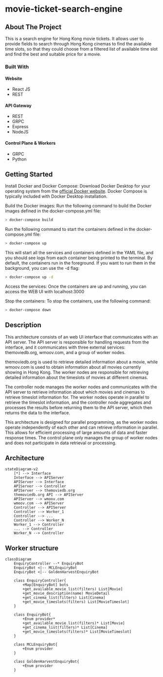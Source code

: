 # movie-ticket-search-engine

<!-- ABOUT THE PROJECT -->

## About The Project

This is a search engine for Hong Kong movie tickets. It allows user to provide fields to search through Hong Kong cinemas to find the available time slots, so that they could choose from a filtered list of available time slot and find the best and suitable price for a movie.

### Built With

#### Website

- React JS
- REST

#### API Gateway

- REST
- GRPC
- Express
- NodeJS

#### Control Plane & Workers

- GRPC
- Python

<!-- GETTING STARTED -->

## Getting Started

Install Docker and Docker Compose:
Download Docker Desktop for your operating system from the [official Docker website](https://www.docker.com/products/docker-desktop/). Docker Compose is typically included with Docker Desktop installation.

Build the Docker images:
Run the following command to build the Docker images defined in the docker-compose.yml file:

```sh
> docker-compose build
```

Run the following command to start the containers defined in the docker-compose.yml file:

```sh
> docker-compose up
```

This will start all the services and containers defined in the YAML file, and you should see logs from each container being printed to the terminal. By default, the containers run in the foreground. If you want to run them in the background, you can use the -d flag:

```sh
> docker-compose up -d
```

Access the services:
Once the containers are up and running, you can access the WEB UI with localhost:3000

Stop the containers:
To stop the containers, use the following command:

```sh
> docker-compose down
```

## Description

This architecture consists of an web UI interface that communicates with an API server. The API server is responsible for handling requests from the interface, and it communicates with three external services: themoviedb.org, wmoov.com, and a group of worker nodes.

themoviedb.org is used to retrieve detailed information about a movie, while wmoov.com is used to obtain information about all movies currently showing in Hong Kong. The worker nodes are responsible for retrieving detailed information about the timeslots of movies at different cinemas.

The controller node manages the worker nodes and communicates with the API server to retrieve information about which movies and cinemas to retrieve timeslot information for. The worker nodes operate in parallel to retrieve the timeslot information, and the controller node aggregates and processes the results before returning them to the API server, which then returns the data to the interface.

This architecture is designed for parallel programming, as the worker nodes operate independently of each other and can retrieve information in parallel. This allows for efficient processing of large amounts of data and faster response times. The control plane only manages the group of worker nodes and does not participate in data retrieval or processing.

## Architecture

```mermaid
stateDiagram-v2
    [*] --> Interface
    Interface --> APIServer
    APIServer --> Interface
    APIServer --> Controller
    APIServer --> themoviedb.org
    themoviedb.org API --> APIServer
    APIServer --> wmoov.com
    wmoov.com --> APIServer
    Controller --> APIServer
    Controller --> Worker_1
    Controller --> ...
    Controller --> Worker_N
    Worker_1 --> Controller
    ... --> Controller
    Worker_N --> Controller
```

## Worker structure

```mermaid
classDiagram
    EnquiryController --* EnquiryBot
    EnquiryBot <|-- MCLEnquiryBot
    EnquiryBot <|-- GoldenHarvestEnquiryBot

    class EnquiryController{
        +Map[EnquiryBot] bots
        +get_available_movie_list(filters) List[Movie]
        +get_movie_description(name) MovieDetail
        +get_cinema_list(filters) List[Cinema]
        +get_movie_timeslots(filters) List[MovieTimeslot]
    }

    class EnquiryBot{
        +Enum provider*
        +get_available_movie_list(filters)* List[Movie]
        +get_cinema_list(filters)* List[Cinema]
        +get_movie_timeslots(filters)* List[MovieTimeslot]
    }

    class MCLEnquiryBot{
        +Enum provider
    }

    class GoldenHarvestEnquiryBot{
        +Enum provider
    }
```
